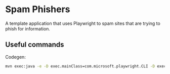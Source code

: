 # Spam Phishers

A template application that uses Playwright to spam sites that are trying to phish for information.

## Useful commands
Codegen:
```bash
mvn exec:java -e -D exec.mainClass=com.microsoft.playwright.CLI -D exec.args="codegen"
```

